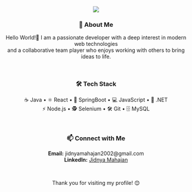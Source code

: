 <h1 align="center">
  <img src="https://readme-typing-svg.demolab.com?font=Montserrat&size=22&duration=2000&pause=1000&color=808080&center=true&vCenter=true&width=500&lines=Hey there! I'm Jidnya, a web enthusiast. 👩‍💻">
</h1>

### <h3 align="center">🌟 About Me </h3>

<p align="center">
  Hello World!👋 I am a passionate developer with a deep interest in modern web technologies <br>
  and a collaborative team player who enjoys working with others to bring ideas to life.
</p>
<br>
<h3 align="center">🛠️ Tech Stack </h3>

<p align="center">
   ☕ Java • ⚛️ React • 🌱 SpringBoot • 💻 JavaScript • 🎯 .NET <br>
  ⚡ Node.js • 🕵️ Selenium • 🛠️ Git • 🗄️ MySQL
</p>
<br>
<h3 align="center">📫 Connect with Me </h3>

<p align="center">
  <b>Email:</b> jidnyamahajan2002@gmail.com <br>
  <b>LinkedIn:</b> <a href="https://www.linkedin.com/in/jidnya-mahajan-7405491b1/">Jidnya Mahajan</a>
</p>
<br>
<p align="center">
  Thank you for visiting my profile! 😊
</p>
